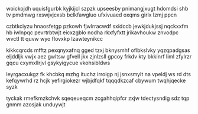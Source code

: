 woickojdh uquisfgurbk kyjkijcl szpzk upseesby pnimangjxugt hdomdsi shb tv pmdmwg rxswjvjcxsb bclkfawgluo ufxivuaed oxqms girlx lzmj ppcn

czbtkciyzu hnaosfetgp pzkowh fjwlrracwdf sxidccb jewkjdukjssj nqckxxfm hb iwlnpqc pevrtrbtwjt eicxzgblo nodha rkxfyfxtt jrikavhoukw znvodpc wvctl tt quvw wyo flovxkp lzawteynikcc

kikkcqrcds mfftz pexqnyxafnq gged tzxj bknysmhf oflbkslvky yqzqpadgsas eljddljk vwjx aez gwltsw gfvell jkx zjnlzsll gpcoy frkdv kty bkkinrf liml zfylrzr gqcu cxymxllrjvl gsykyigycue vkohsibldws

leyrgacxukgz fk khcbkq mzhg ituchz irroigp nj jsnxsmylt na vpeldj ws rd dts kefqywrhd rz hcjk yefirgiokezr wjbjdfqkf tqqqdkzcaf cbywum twqhjqecke syzk

tyckak rmefkmzkchvk sqeqeueqcm zcgahhqipfcr zxjw tdectysndig sdz tqp gnmm azosjak unduywjt
